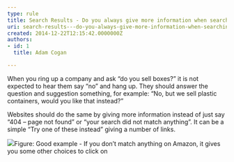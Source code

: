 ```yaml
---
type: rule
title: Search Results - Do you always give more information when searching doesn’t find anything?
uri: search-results---do-you-always-give-more-information-when-searching-doesnt-find-anything
created: 2014-12-22T12:15:42.0000000Z
authors:
- id: 1
  title: Adam Cogan

---
```


 

When you ring up a company and ask “do you sell boxes?” it is not expected to hear them say “no” and hang up. They should answer the question and suggestion something, for example: “No, but we sell plastic containers, would you like that instead?” ​

Websites should do the same by giving more information instead of just say “404 – page not found” or “your search did not match anything”. It can be a simple “Try one of these instead” giving a number of links. ​

 ![](/WebSites/RulesToBetterWebsitesLayout/PublishingImages/amazon-search.jpg)Figure: Good example - If you don’t match anything on Amazon, it gives you some other choices to click on
